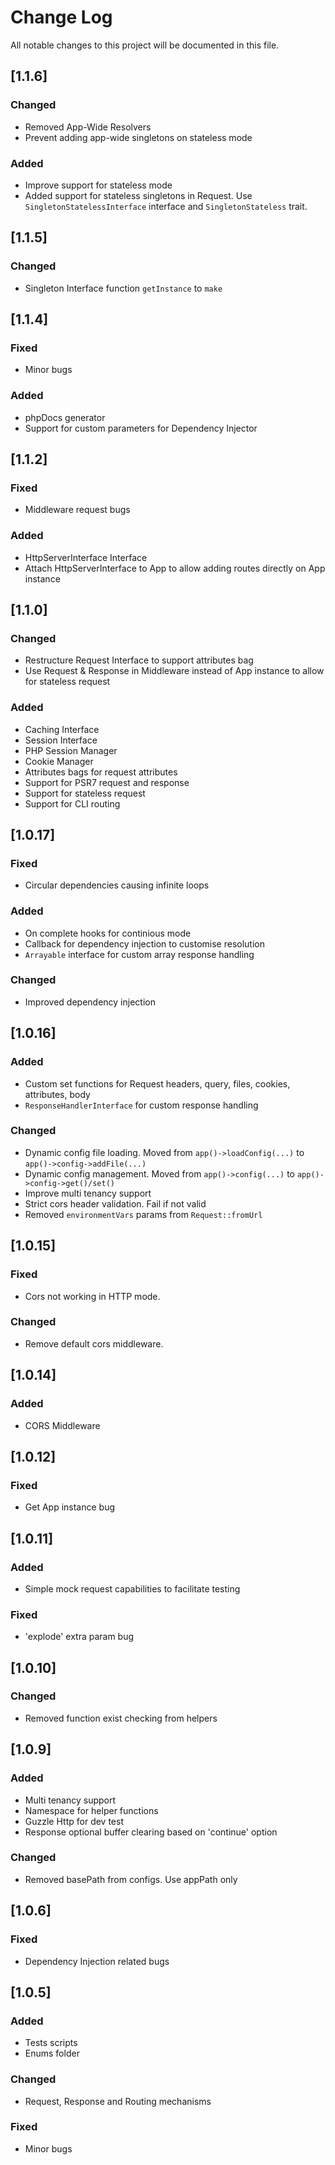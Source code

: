 # Change Log

All notable changes to this project will be documented in this file.

## [1.1.6]

### Changed

-   Removed App-Wide Resolvers
-   Prevent adding app-wide singletons on stateless mode

### Added

-   Improve support for stateless mode
-   Added support for stateless singletons in Request. Use `SingletonStatelessInterface` interface and `SingletonStateless` trait.

## [1.1.5]

### Changed

-   Singleton Interface function `getInstance` to `make`

## [1.1.4]

### Fixed

-   Minor bugs

### Added

-   phpDocs generator
-   Support for custom parameters for Dependency Injector

## [1.1.2]

### Fixed

-   Middleware request bugs

### Added

-   HttpServerInterface Interface
-   Attach HttpServerInterface to App to allow adding routes directly on App instance

## [1.1.0]

### Changed

-   Restructure Request Interface to support attributes bag
-   Use Request & Response in Middleware instead of App instance to allow for stateless request

### Added

-   Caching Interface
-   Session Interface
-   PHP Session Manager
-   Cookie Manager
-   Attributes bags for request attributes
-   Support for PSR7 request and response
-   Support for stateless request
-   Support for CLI routing

## [1.0.17]

### Fixed

-   Circular dependencies causing infinite loops

### Added

-   On complete hooks for continious mode
-   Callback for dependency injection to customise resolution
-   `Arrayable` interface for custom array response handling

### Changed

-   Improved dependency injection

## [1.0.16]

### Added

-   Custom set functions for Request headers, query, files, cookies, attributes, body
-   `ResponseHandlerInterface` for custom response handling

### Changed

-   Dynamic config file loading. Moved from `app()->loadConfig(...)` to `app()->config->addFile(...)`
-   Dynamic config management. Moved from `app()->config(...)` to `app()->config->get()/set()`
-   Improve multi tenancy support
-   Strict cors header validation. Fail if not valid
-   Removed `environmentVars` params from `Request::fromUrl`

## [1.0.15]

### Fixed

-   Cors not working in HTTP mode.

### Changed

-   Remove default cors middleware.

## [1.0.14]

### Added

-   CORS Middleware

## [1.0.12]

### Fixed

-   Get App instance bug

## [1.0.11]

### Added

-   Simple mock request capabilities to facilitate testing

### Fixed

-   'explode' extra param bug

## [1.0.10]

### Changed

-   Removed function exist checking from helpers

## [1.0.9]

### Added

-   Multi tenancy support
-   Namespace for helper functions
-   Guzzle Http for dev test
-   Response optional buffer clearing based on 'continue' option

### Changed

-   Removed basePath from configs. Use appPath only

## [1.0.6]

### Fixed

-   Dependency Injection related bugs

## [1.0.5]

### Added

-   Tests scripts
-   Enums folder

### Changed

-   Request, Response and Routing mechanisms

### Fixed

-   Minor bugs
